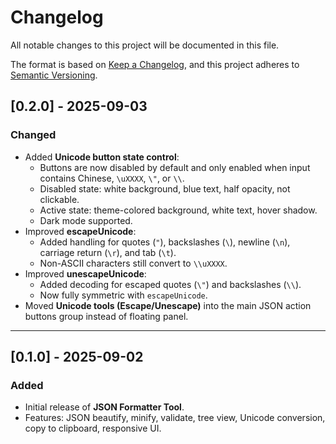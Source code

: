 # Changelog
All notable changes to this project will be documented in this file.

The format is based on [Keep a Changelog](https://keepachangelog.com/en/1.1.0/),
and this project adheres to [Semantic Versioning](https://semver.org/).

## [0.2.0] - 2025-09-03
### Changed
- Added **Unicode button state control**:
  - Buttons are now disabled by default and only enabled when input contains Chinese, `\uXXXX`, `\"`, or `\\`.
  - Disabled state: white background, blue text, half opacity, not clickable.
  - Active state: theme-colored background, white text, hover shadow.
  - Dark mode supported.
- Improved **escapeUnicode**:
  - Added handling for quotes (`"`), backslashes (`\`), newline (`\n`), carriage return (`\r`), and tab (`\t`).
  - Non-ASCII characters still convert to `\\uXXXX`.
- Improved **unescapeUnicode**:
  - Added decoding for escaped quotes (`\"`) and backslashes (`\\`).
  - Now fully symmetric with `escapeUnicode`.
- Moved **Unicode tools (Escape/Unescape)** into the main JSON action buttons group instead of floating panel.

---

## [0.1.0] - 2025-09-02
### Added
- Initial release of **JSON Formatter Tool**.
- Features: JSON beautify, minify, validate, tree view, Unicode conversion, copy to clipboard, responsive UI.
